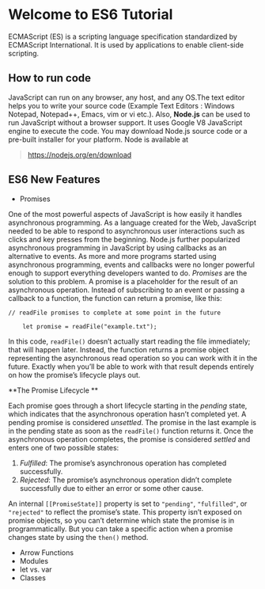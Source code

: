 # Welcome to ES6 Tutorial 

ECMAScript (ES) is a scripting language specification standardized by ECMAScript International. It is used by applications to enable client-side scripting.

## How to run code

JavaScript can run on any browser, any host, and any OS.The text editor helps you to write your source code (Example Text Editors : Windows Notepad, Notepad++, Emacs, vim or vi etc.). Also,  **Node.js** can be used to run JavaScript without a browser support. It uses Google V8 JavaScript engine to execute the code. You may download Node.js source code or a pre-built installer for your platform. Node is available at  
> https://nodejs.org/en/download 

## ES6 New Features

- Promises

One of the most powerful aspects of JavaScript is how easily it handles asynchronous programming. As a language created for the Web, JavaScript needed to be able to respond to asynchronous user interactions such as clicks and key presses from the beginning. Node.js further popularized asynchronous programming in JavaScript by using callbacks as an alternative to events. As more and more programs started using asynchronous programming, events and callbacks were no longer powerful enough to support everything developers wanted to do. _Promises_ are the solution to this problem.
A promise is a placeholder for the result of an asynchronous operation. Instead of subscribing to an event or passing a callback to a function, the function can return a promise, like this:

```
// readFile promises to complete at some point in the future

    let promise = readFile("example.txt");

```
In this code, `readFile()` doesn’t actually start reading the file immediately; that will happen later. Instead, the function returns a promise object representing the asynchronous read operation so you can work with it in the future. Exactly when you’ll be able to work with that result depends entirely on how the promise’s lifecycle plays out.

**The Promise Lifecycle **

Each promise goes through a short lifecycle starting in the  _pending_  state, which indicates that the asynchronous operation hasn’t completed yet. A pending promise is considered  _unsettled_. The promise in the last example is in the pending state as soon as the  `readFile()`  function returns it. Once the asynchronous operation completes, the promise is considered  _settled_  and enters one of two possible states:

1.  _Fulfilled_: The promise’s asynchronous operation has completed successfully.
2.  _Rejected_: The promise’s asynchronous operation didn’t complete successfully due to either an error or some other cause.

An internal  `[[PromiseState]]`  property is set to  `"pending"`,  `"fulfilled"`, or  `"rejected"`  to reflect the promise’s state. This property isn’t exposed on promise objects, so you can’t determine which state the promise is in programmatically. But you can take a specific action when a promise changes state by using the  `then()`  method.

- Arrow Functions
- Modules
- let vs. var
- Classes






